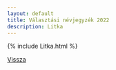 ```yaml
---
layout: default
title: Választási névjegyzék 2022
description: Litka
---
```


{% include Litka.html %}

[Vissza](./)